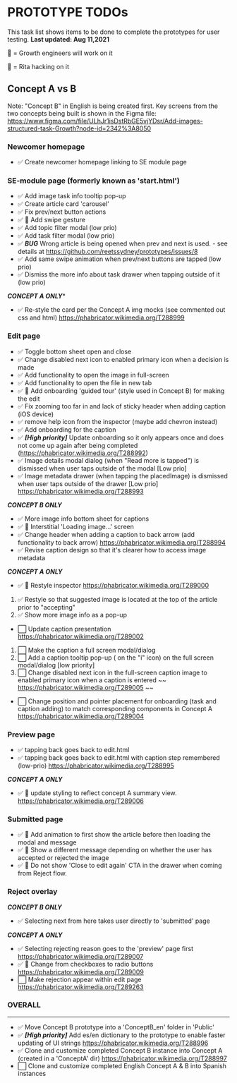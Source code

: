 PROTOTYPE TODOs
===============
This task list shows items to be done to complete the prototypes for user testing.
**Last updated: Aug 11,2021**

👷 = Growth engineers will work on it

🔧 = Rita hacking on it

**Concept A vs B**
------------------
Note: "Concept B" in English is being created first.
Key screens from the two concepts being built is shown in the Figma file:
https://www.figma.com/file/ULhJr1isDstRbGE5vjYDsr/Add-images-structured-task-Growth?node-id=2342%3A8050

### **Newcomer homepage**

- ✅ Create newcomer homepage linking to SE module page


### **SE-module page (formerly known as 'start.html')**

- ✅ Add image task info tooltip pop-up
- ✅ Create article card 'carousel'
- ✅ Fix prev/next button actions
- ✅ 👷 Add swipe gesture
- ✅ Add topic filter modal (low prio)
- ✅ Add task filter modal (low prio)
- ✅ ***BUG*** Wrong article is being opened when prev and next is used. - see details at https://github.com/reetssydney/prototypes/issues/8
- ✅ Add same swipe animation when prev/next buttons are tapped (low prio)
- ✅ Dismiss the more info about task drawer when tapping outside of it (low prio)

***CONCEPT A ONLY****
- ✅ Re-style the card per the Concept A img mocks (see commented out css and html) https://phabricator.wikimedia.org/T288999

### **Edit page**

- ✅ Toggle bottom sheet open and close
- ✅ Change disabled next icon to enabled primary icon when a decision is made
- ✅ Add functionality to open the image in full-screen
- ✅ Add functionality to open the file in new tab
- ✅ 👷 Add onboarding 'guided tour' (style used in Concept B) for making the edit
- ✅ Fix zooming too far in and lack of sticky header when adding caption (iOS device)
- ✅ remove help icon from the inspector (maybe add chevron instead)
- ✅ Add onboarding for the caption
- ✅ ***[High priority]*** Update onboarding so it only appears once and does not come up again after being completed (https://phabricator.wikimedia.org/T288992)
- ✅ Image details modal dialog (when "Read more is tapped") is dismissed when user taps outside of the modal [Low prio]
- ✅ Image metadata drawer (when tapping the placedImage) is dismissed when user taps outside of the drawer [Low prio] https://phabricator.wikimedia.org/T288993


***CONCEPT B ONLY***

- ✅ More image info bottom sheet for captions
- ✅ 👷 Interstitial 'Loading image...' screen
- ✅ Change header when adding a caption to back arrow (add functionality to back arrow) https://phabricator.wikimedia.org/T288994
- ✅ Revise caption design so that it's clearer how to access image metadata


***CONCEPT A ONLY***

- ✅ 🔧 Restyle inspector https://phabricator.wikimedia.org/T289000
 1. ✅ Restyle so that suggested image is located at the top of the article prior to "accepting"
 2. ✅ Show more image info as a pop-up
- ⬜ Update caption presentation https://phabricator.wikimedia.org/T289002
 1. ⬜ Make the caption a full screen modal/dialog
 2. ⬜ Add a caption tooltip pop-up ( on the "i" icon) on the full screen modal/dialog [low priority]
 3. ⬜ Change disabled next icon in the full-screen caption image to enabled primary icon when a caption is entered ~~ https://phabricator.wikimedia.org/T289005 ~~

- ⬜ Change position and pointer placement for onboarding (task and caption adding) to match corresponding components in Concept A https://phabricator.wikimedia.org/T289004



### **Preview page**
- ✅ tapping back goes back to edit.html
- ✅ tapping back goes back to edit.html with caption step remembered (low-prio) https://phabricator.wikimedia.org/T288995


***CONCEPT A ONLY***

- ✅ 🔧 update styling to reflect concept A summary view. https://phabricator.wikimedia.org/T289006

### **Submitted page**

- ✅ 👷 Add animation to first show the article before then loading the modal and message
- ✅ 👷 Show a different message depending on whether the user has accepted or rejected the image
- ✅ 👷 Do not show 'Close to edit again' CTA in the drawer when coming from Reject flow.

### **Reject overlay**

***CONCEPT B ONLY***

- ✅ Selecting next from here takes user directly to 'submitted' page

***CONCEPT A ONLY***

- ✅ Selecting rejecting reason goes to the 'preview' page first https://phabricator.wikimedia.org/T289007
- ✅ 🔧 Change from checkboxes to radio buttons https://phabricator.wikimedia.org/T289009
- ⬜ Make rejection appear within edit page https://phabricator.wikimedia.org/T289263

### **OVERALL**
---------------
- ✅ Move Concept B prototype into a 'ConceptB_en' folder in 'Public'
- ✅ ***[High priority]*** Add es/en dictionary to the prototype to enable faster updating of UI strings https://phabricator.wikimedia.org/T288996
- ✅ Clone and customize completed Concept B instance into Concept A (created in a 'ConceptA' dir) https://phabricator.wikimedia.org/T288997
- ⬜ Clone and customize completed English Concept A & B into Spanish instances
